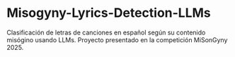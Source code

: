 # Misogyny-Lyrics-Detection-LLMs
Clasificación de letras de canciones en español según su contenido misógino usando LLMs. Proyecto presentado en la competición MiSonGyny 2025.
